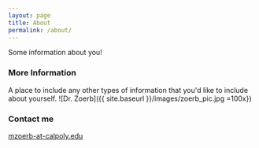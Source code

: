```yaml
---
layout: page
title: About
permalink: /about/
---
```


Some information about you!

### More Information

A place to include any other types of information that you'd like to include about yourself.
![Dr. Zoerb]({{ site.baseurl }}/images/zoerb_pic.jpg =100x})

### Contact me

[mzoerb-at-calpoly.edu](mailto:mzoerb@calpoly.edu)
